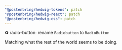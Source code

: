 ```yaml
---
"@postenbring/hedwig-tokens": patch
"@postenbring/hedwig-react": patch
"@postenbring/hedwig-css": patch
---
```


:recycle: radio-button: rename `Radiobutton` to `RadioButton`

Matching what the rest of the world seems to be doing.
